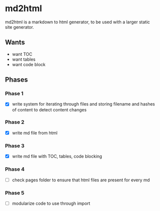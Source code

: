 # md2html

md2html is a markdown to html generator, to be used with a larger static site generator.

## Wants

- want TOC
- want tables
- want code block

## Phases

### Phase 1
- [X] write system for iterating through files and storing filename and hashes of content to detect content changes
### Phase 2
- [X] write md file from html 
### Phase 3
- [X] write md file with TOC, tables, code blocking
### Phase 4
- [ ] check pages folder to ensure that html files are present for every md
### Phase 5
- [ ] modularize code to use through import